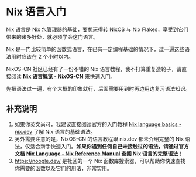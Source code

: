 # Nix 语言入门

Nix 语言是 Nix 包管理器的基础，要想玩得转 NixOS 与 Nix Flakes，享受到它们带来的诸多好处，就必须学会这门语言。

Nix 是一门比较简单的函数式语言，在已有一定编程基础的情况下，过一遍这些语法用时应该在 2 个小时以内。

NixOS-CN 社区已经有了一份不错的 Nix 语言教程，我不打算重复造轮子，请直接阅读 [**Nix 语言概览 - NixOS-CN**](https://nixos-cn.org/tutorials/lang) 来快速入门。

先把语法过一遍，有个大概的印象就行，后面需要用到时再边用边复习语法知识。

## 补充说明

1. 如果你英文尚可，我建议直接阅读官方的入门教程 [Nix language basics - nix.dev](https://nix.dev/tutorials/nix-language) 了解 Nix 语言的基础语法。
2. 另外需要注意的是，NixOS-CN 的语言教程跟 nix.dev 都未介绍完整的 Nix 语法，仅适合新手快速入门。**如果你遇到任何自己未接触过的语法，请通过官方文档 [Nix Language - Nix Reference Manual] 查阅 Nix 语言的完整语法**！
3. <https://noogle.dev/> 是社区的一个 Nix 函数库搜索器，可以帮助你快速查找你需要的函数以及它们的用法，非常实用。

[Nix Language - Nix Reference Manual]: https://nixos.org/manual/nix/stable/language/
